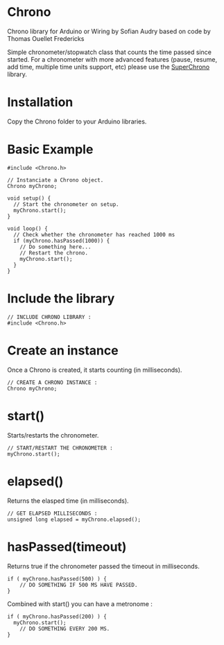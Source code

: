 Chrono
=====================
Chrono library for Arduino or Wiring
by Sofian Audry
based on code by Thomas Ouellet Fredericks

Simple chronometer/stopwatch class that counts the time passed since started.
For a chronometer with more advanced features (pause, resume, add time, multiple time units support, etc) please use the [SuperChrono](http://github.com/sofian/SuperChrono) library.

Installation
=====================
Copy the Chrono folder to your Arduino libraries.


Basic Example
=====================
```arduino
#include <Chrono.h>

// Instanciate a Chrono object.
Chrono myChrono;

void setup() {
  // Start the chronometer on setup.
  myChrono.start();
}

void loop() {
  // Check whether the chronometer has reached 1000 ms
  if (myChrono.hasPassed(1000)) {
    // Do something here...
    // Restart the chrono.
    myChrono.start();
  }
}

```


Include the library
=====================
```arduino
// INCLUDE CHRONO LIBRARY :
#include <Chrono.h> 

```

Create an instance
=====================
Once a Chrono is created, it starts counting (in milliseconds).

```arduino
// CREATE A CHRONO INSTANCE :
Chrono myChrono;

```

start()
=====================

Starts/restarts the chronometer.

```arduino
// START/RESTART THE CHRONOMETER :
myChrono.start();

```


elapsed()
=====================

Returns the elasped time (in milliseconds).

```arduino
// GET ELAPSED MILLISECONDS :
unsigned long elapsed = myChrono.elapsed();

```


hasPassed(timeout)
=====================
Returns true if the chronometer passed the timeout in milliseconds.
```arduino
if ( myChrono.hasPassed(500) ) {
	// DO SOMETHING IF 500 MS HAVE PASSED.
}

```

Combined with start() you can have a metronome :
```arduino
if ( myChrono.hasPassed(200) ) {
  myChrono.start();
	// DO SOMETHING EVERY 200 MS.
}

```
